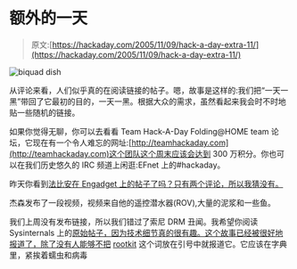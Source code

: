 # 额外的一天

> 原文:[https://hackaday.com/2005/11/09/hack-a-day-extra-11/](https://hackaday.com/2005/11/09/hack-a-day-extra-11/)

![biquad dish](../Images/6d8bdd5fc68dec0d4e59cbb62d463c35.png)

从评论来看，人们似乎真的在阅读链接的帖子。嗯，故事是这样的:我们把“一天一黑”带回了它最初的目的，一天一黑。根据大众的需求，虽然看起来我会时不时地贴一些随机的链接。

如果你觉得无聊，你可以去看看 Team Hack-A-Day Folding@HOME team 论坛，它现在有一个令人难忘的网址:[http://teamhackaday.com](http://teamhackaday.com)这个团队这个周末应该会达到 300 万积分。你也可以在我们历史悠久的 IRC 频道上闲逛:EFnet 上的#hackaday。

昨天你看到[法比安在 Engadget 上的帖子了吗？只有两个评论，所以我猜没有。](http://www.engadget.com/entry/1234000227064993/)

杰森发布了一段视频，视频来自他的遥控潜水器(ROV),大量的泥浆和一些鱼。

我们上周没有发布链接，所以我们错过了索尼 DRM 丑闻。我希望你阅读 Sysinternals 上的[原始帖子，因为技术细节真的很有趣。这个故事已经被很好地报道了，除了没有人能够不把](http://www.sysinternals.com/blog/2005/10/sony-rootkits-and-digital-rights.html) [rootkit](http://en.wikipedia.org/wiki/Rootkit) 这个词放在引号中就报道它。它应该在字典里，紧挨着蠕虫和病毒